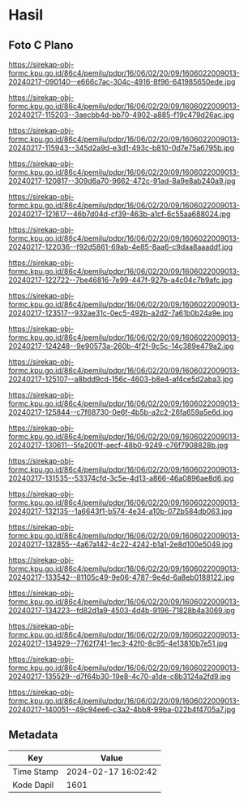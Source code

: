# Hasil

## Foto C Plano

https://sirekap-obj-formc.kpu.go.id/86c4/pemilu/pdpr/16/06/02/20/09/1606022009013-20240217-090140--e666c7ac-304c-4916-8f96-641985650ede.jpg

https://sirekap-obj-formc.kpu.go.id/86c4/pemilu/pdpr/16/06/02/20/09/1606022009013-20240217-115203--3aecbb4d-bb70-4902-a885-f19c479d26ac.jpg

https://sirekap-obj-formc.kpu.go.id/86c4/pemilu/pdpr/16/06/02/20/09/1606022009013-20240217-115943--345d2a9d-e3d1-493c-b810-0d7e75a6795b.jpg

https://sirekap-obj-formc.kpu.go.id/86c4/pemilu/pdpr/16/06/02/20/09/1606022009013-20240217-120817--309d6a70-9662-472c-91ad-8a9e8ab240a9.jpg

https://sirekap-obj-formc.kpu.go.id/86c4/pemilu/pdpr/16/06/02/20/09/1606022009013-20240217-121617--46b7d04d-cf39-463b-a1cf-6c55aa688024.jpg

https://sirekap-obj-formc.kpu.go.id/86c4/pemilu/pdpr/16/06/02/20/09/1606022009013-20240217-122036--f92d5861-69ab-4e85-8aa6-c9daa8aaaddf.jpg

https://sirekap-obj-formc.kpu.go.id/86c4/pemilu/pdpr/16/06/02/20/09/1606022009013-20240217-122722--7be46816-7e99-447f-927b-a4c04c7b9afc.jpg

https://sirekap-obj-formc.kpu.go.id/86c4/pemilu/pdpr/16/06/02/20/09/1606022009013-20240217-123517--932ae31c-0ec5-492b-a2d2-7a61b0b24a9e.jpg

https://sirekap-obj-formc.kpu.go.id/86c4/pemilu/pdpr/16/06/02/20/09/1606022009013-20240217-124248--9e90573a-260b-4f2f-9c5c-14c389e479a2.jpg

https://sirekap-obj-formc.kpu.go.id/86c4/pemilu/pdpr/16/06/02/20/09/1606022009013-20240217-125107--a8bdd9cd-156c-4603-b8e4-af4ce5d2aba3.jpg

https://sirekap-obj-formc.kpu.go.id/86c4/pemilu/pdpr/16/06/02/20/09/1606022009013-20240217-125844--c7f68730-0e6f-4b5b-a2c2-26fa659a5e6d.jpg

https://sirekap-obj-formc.kpu.go.id/86c4/pemilu/pdpr/16/06/02/20/09/1606022009013-20240217-130611--5fa2001f-aecf-48b0-9249-c76f7908828b.jpg

https://sirekap-obj-formc.kpu.go.id/86c4/pemilu/pdpr/16/06/02/20/09/1606022009013-20240217-131535--53374cfd-3c5e-4d13-a866-46a0896ae8d6.jpg

https://sirekap-obj-formc.kpu.go.id/86c4/pemilu/pdpr/16/06/02/20/09/1606022009013-20240217-132135--1a6643f1-b574-4e34-a10b-072b584db063.jpg

https://sirekap-obj-formc.kpu.go.id/86c4/pemilu/pdpr/16/06/02/20/09/1606022009013-20240217-132855--4a67a142-4c22-4242-b1a1-2e8d100e5049.jpg

https://sirekap-obj-formc.kpu.go.id/86c4/pemilu/pdpr/16/06/02/20/09/1606022009013-20240217-133542--81105c49-9e06-4787-9e4d-6a8eb0188122.jpg

https://sirekap-obj-formc.kpu.go.id/86c4/pemilu/pdpr/16/06/02/20/09/1606022009013-20240217-134223--fd82d1a9-4503-4d4b-9196-71828b4a3069.jpg

https://sirekap-obj-formc.kpu.go.id/86c4/pemilu/pdpr/16/06/02/20/09/1606022009013-20240217-134929--7762f741-1ec3-42f0-8c95-4e13810b7e51.jpg

https://sirekap-obj-formc.kpu.go.id/86c4/pemilu/pdpr/16/06/02/20/09/1606022009013-20240217-135529--d7f64b30-19e8-4c70-a1de-c8b3124a2fd9.jpg

https://sirekap-obj-formc.kpu.go.id/86c4/pemilu/pdpr/16/06/02/20/09/1606022009013-20240217-140051--49c94ee6-c3a2-4bb8-99ba-022b4f4705a7.jpg


## Metadata

| Key        | Value               |
| ---------- | ------------------- |
| Time Stamp | 2024-02-17 16:02:42 |
| Kode Dapil | 1601                |



